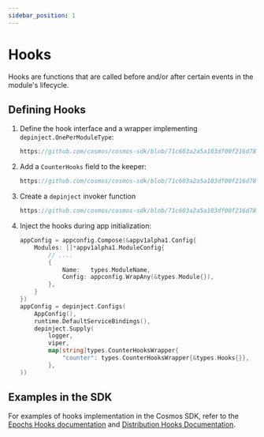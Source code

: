 ```yaml
---
sidebar_position: 1
---
```


# Hooks

Hooks are functions that are called before and/or after certain events in the module's lifecycle.

## Defining Hooks

1. Define the hook interface and a wrapper implementing `depinject.OnePerModuleType`:

    ```go reference
    https://github.com/cosmos/cosmos-sdk/blob/71c603a2a5a103df00f216d78ec8b108ed64ae28/testutil/x/counter/types/expected_keepers.go#L5-L12
    ```

2. Add a `CounterHooks` field to the keeper:

    ```go reference
    https://github.com/cosmos/cosmos-sdk/blob/71c603a2a5a103df00f216d78ec8b108ed64ae28/testutil/x/counter/keeper/keeper.go#L25
    
    ```

3. Create a `depinject` invoker function

    ```go reference
    https://github.com/cosmos/cosmos-sdk/blob/71c603a2a5a103df00f216d78ec8b108ed64ae28/testutil/x/counter/depinject.go#L53-L75   
    ```

4. Inject the hooks during app initialization:

    ```go
    appConfig = appconfig.Compose(&appv1alpha1.Config{
        Modules: []*appv1alpha1.ModuleConfig{
            // ....
            {
                Name:   types.ModuleName,
                Config: appconfig.WrapAny(&types.Module{}),
            },
        }
    })
    appConfig = depinject.Configs(
        AppConfig(),
        runtime.DefaultServiceBindings(),
        depinject.Supply(
            logger,
            viper,
            map[string]types.CounterHooksWrapper{
                "counter": types.CounterHooksWrapper{&types.Hooks{}},
            },
    ))
    ```

## Examples in the SDK

For examples of hooks implementation in the Cosmos SDK, refer to the [Epochs Hooks documentation](https://docs.cosmos.network/main/build/modules/epochs#hooks) and [Distribution Hooks Documentation](https://docs.cosmos.network/main/build/modules/distribution#hooks). 

